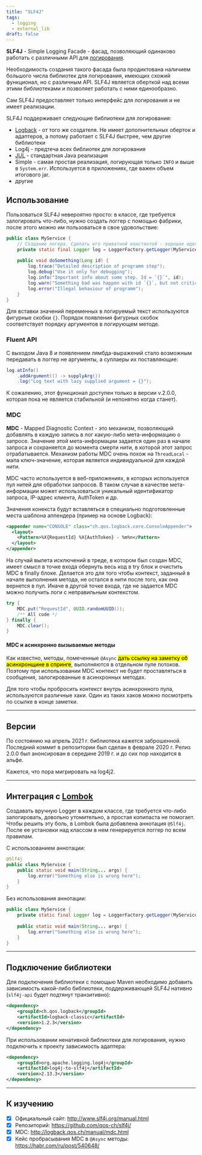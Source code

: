 ```yaml
---
title: "SLF4J"
tags:
  - logging
  - external_lib
draft: false
---
```


**SLF4J** - Simple Logging Facade - фасад, позволяющий одинаково работать с различными API для [логирования](../logging.md).

Необходимость создания такого фасада была продиктована наличием большого числа библиотек для логирования, имеющих схожий функционал, но с различным API. SLF4J является оберткой над всеми этими библиотеками и позволяет работать с ними единообразно.

Сам SLF4J предоставляет только интерфейс для логирования и не имеет реализации.

SLF4J поддерживает следующие библиотеки для логирования:
- [Logback](logback.md) - от того же создателя. Не имеет дополнительных оберток и адаптеров, а потому работает с SLF4J быстрее, чем другие библиотеки
- Log4j - предтеча всех библиотек для логирования
- [JUL](../java/java_util_logging.md) - стандартная Java реализация
- Simple - самая простая реализация, логирующая только `INFO` и выше в `System.err`. Используется в приложениях, где важен объем итогового jar.
- другие

## Использование

Пользоваться SLF4J невероятно просто: в классе, где требуется залогировать что-либо, нужно создать логгер с помощью фабрики, после этого можно им пользоваться в свое удовольствие:

```java
public class MyService {
    // Создание логера. Сделать его приватной константой - хорошая идея
    private static final Logger log = LoggerFactory.getLogger(MyService.class);
  
    public void doSomething(Long id) {
        log.trace("Detailed description of programm step");
        log.debug("Use it only for debugging");
        log.info("Important info about some step. Id = `{}`", id);
        log.warn("Something bad was happen with id `{}`, but not critical", id);
        log.error("Illegal behaviour of programm");
    }
}
```

Для вставки значений переменных в логируемый текст используются фигурные скобки `{}`. Порядок появления фигурных скобок соответствует порядку аргументов в логирующем методе.

### Fluent API

С выходом Java 8 и появлением лямбда-выражений стало возможным передавать в логгер не аргументы, а суплаеры их поставляющие:
```java
log.atInfo()
    .addArgument(() -> supplyArg())
    .log("Log text with lazy supplied argument = {}");
```
К сожалению, этот функционал доступен только в версии v.2.0.0, которая пока не является стабильной (и непонятно когда станет).

### MDC

**MDC** - Mapped Diagnostic Context - это механизм, позволяющий добавлять в каждую запись в лог какую-либо мета-информацию о запросе. 
Значение этой мета-информации задается один раз в начале запроса и сохраняется до момента смерти нити, в которой этот запрос отрабатывается.
Механизм работы MDC очень похож на `ThreadLocal` - мапа ключ-значение, которая является индивидуальной для каждой нити. 

MDC часто используется в веб-приложениях, в которых используется пул нитей для обработки запросов. В таком случае в качестве мета-информации может использоваться уникальный идентификатор запроса, IP-адрес клиента, AuthToken и др.

Значения конекста будут вставляться в специально подготовленные места шаблона аппендера (пример на основе Logback):
```xml
<appender name="CONSOLE" class="ch.qos.logback.core.ConsoleAppender"> 
  <layout>
    <Pattern>%X{RequestId} %X{AuthToken} - %m%n</Pattern>
  </layout> 
</appender>
```

На случай вылета исключений в треде, в котором был создан MDC, имеет смысл в точке входа обернуть весь код в try блок и очистить MDC в finally блоке. 
Делается это для того чтобы контекст, заданный в начале выполнения метода, не остался в нити после того, как она вернется в пул. 
Иначе в другой точке входа, где не задается MDC можно получить логи с неправильным контекстом.
```java
try {
    MDC.put("RequestId", UUID.randomUUID());
    /** All code */
} finally {
    MDC.clear();
}
```

#### MDC и асинхронно вызываемые методы

Как известно, методы, помеченные `@Async` <mark>дать ссылку на заметку об асинхронщине в спринге</mark>, выполняются в отдельном пуле потоков. 
Поэтому при использовании MDC контекст не будет проставляться в сообщения, залогированные в асинхронных методах.

Для того чтобы пробросить контекст внутрь асинхронного пула, используются различные хаки. 
Один из таких хаков можно посмотреть по ссылке в конце заметки.


---
## Версии

По состоянию на апрель 2021 г. библиотека кажется заброшенной.
Последний коммит в репозитории был сделан в феврале 2020 г.
Релиз 2.0.0 был анонсирован в середине 2019 г. и до сих пор находится в альфе.

Кажется, что пора мигрировать на log4j2.

---
## Интеграция с [Lombok](lombok.md)

Создавать вручную Logger в каждом классе, где требуется что-либо залогировать, довольно утомительно, а простая копипаста не помогает.
Чтобы решить эту боль, в Lombok была добавлена аннотация `@Slf4j`.
После ее установки над классом в нем генерируется логгер по всем правилам.

С использованием аннотации:
```java
@Slf4j
public class MyService {
    public static void main(String... args) {
        log.error("Something else is wrong here");
    }
}
```

Без использования аннотации:
```java
public class MyService {
    private static final Logger log = LoggerFactory.getLogger(MyService.class);
  
    public static void main(String... args) {
        log.error("Something else is wrong here");
    }
}
```

---
## Подключение библиотеки
Для подключения библиотеки с помощью Maven необходимо добавить зависимость какой-либо библиотеки, поддерживающей SLF4J нативно (`slf4j-api` будет подтянут транзитивно):
```xml
<dependency> 
    <groupId>ch.qos.logback</groupId>
    <artifactId>logback-classic</artifactId>
    <version>1.2.3</version>
</dependency>
```

При использовании ненативной библиотеки для логирования, нужно подключить к проекту зависимость адаптера:
```xml
<dependency>
    <groupId>org.apache.logging.log4j</groupId>
    <artifactId>log4j-to-slf4j</artifactId>
    <version>2.13.3</version>
</dependency>
```


---
## К изучению

- [X] Официальный сайт: http://www.slf4j.org/manual.html
- [X] Репозиторий: https://github.com/qos-ch/slf4j/
- [X] MDC: http://logback.qos.ch/manual/mdc.html
- [X] Кейс пробрасывания MDC в `@Async` методы: https://habr.com/ru/post/540648/